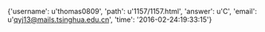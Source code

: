 {'username': u'thomas0809', 'path': u'1157/1157.html', 'answer': u'C', 'email': u'qyj13@mails.tsinghua.edu.cn', 'time': '2016-02-24:19:33:15'}